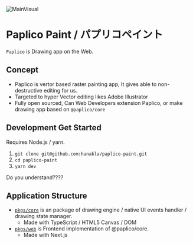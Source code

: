 ![MainVisual](https://user-images.githubusercontent.com/8597982/166625506-ceb7948f-f194-45f5-8c91-821d52d62a2b.png)

# Paplico Paint / パプリコペイント

`Paplico` is Drawing app on the Web.

## Concept

- Paplico is vertor based raster painting app,
  It gives able to non-destructive editing for us.
- Targeted to hyper Vector editing likes Adobe Illustrator
- Fully open sourced, Can Web Developers extension Paplico,
  or make drawing app based on `@paplico/core`

## Development Get Started

Requires Node.js / yarn.

1. `git clone git@github.com:hanakla/paplico-paint.git`
2. `cd paplico-paint`
3. `yarn dev`

Do you understand????

## Application Structure

- [`pkgs/core`](pkgs/core) is an package of drawing engine / native UI events handler / drawing state manager.
  - Made with TypeScript / HTML5 Canvas / DOM
- [`pkgs/web`](pkgs/web) is Frontend implementation of @paplico/core.
  - Made with Next.js
